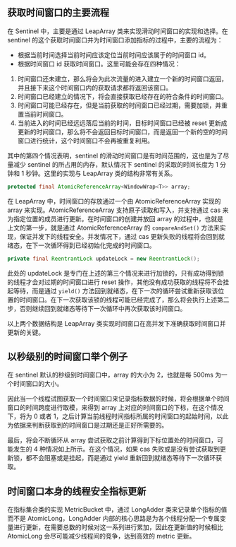 ## 获取时间窗口的主要流程

在 Sentinel 中，主要是通过 LeapArray 类来实现滑动时间窗口的实现和选择。在 sentinel 的这个获取时间窗口并为时间窗口添加指标的过程中，主要的流程为：

- 根据当前时间选择当前时间应该定位当前时间应该属于的时间窗口 id。
- 根据时间窗口 id 获取时间窗口。这里可能会存在四种情况：

1. 时间窗口还未建立，那么将会为此次流量的进入建立一个新的时间窗口返回，并且接下来这个时间窗口内的获取请求都将返回该窗口。
2. 时间窗口已经建立的情况下，将会直接获取已经存在的符合条件的时间窗口。
3. 时间窗口可能已经存在，但是当前获取的时间窗口已经过期，需要加锁，并重置当前时间窗口。
4. 当前进入的时间已经远远落后当前的时间，目标时间窗口已经被 reset 更新成更新的时间窗口，那么将不会返回目标时间窗口，而是返回一个新的空的时间窗口进行统计，这个时间窗口不会再被重复利用。

其中的第四个情况表明，sentinel 的滑动时间窗口是有时间范围的，这也是为了尽量减少 sentinel 的所占用的内存，默认情况下 sentinel 的采取的时间长度为 1 分钟和 1 秒钟。这里的实现与 LeapArray 类的结构非常有关系。

```java
protected final AtomicReferenceArray<WindowWrap<T>> array;
```

在 LeapArray 中，时间窗口的存放通过一个由 AtomicReferenceArray 实现的 array 来实现。AtomicReferenceArray 支持原子读取和写入，并支持通过 cas 来为指定位置的成员进行更新。在时间窗口的创建并放回 array 的过程中，也就是上文的第一步，就是通过 AtomicReferenceArray 的 `compareAndSet()` 方法来实现，保证并发下的线程安全。并发情况下，通过 cas 更新失败的线程将会回到就绪态，在下一次循环得到已经初始化完成的时间窗口。

```java
private final ReentrantLock updateLock = new ReentrantLock();
```

此处的 updateLock 是专门在上述的第三个情况来进行加锁的，只有成功得到锁的线程才会对过期的时间窗口进行 reset 操作，其他没有成功获取的线程将不会挂起等待，而是通过 `yield()` 方法回到就绪态，在下一次的循环尝试重新获取该位置的时间窗口。在下一次获取该锁的线程可能已经完成了，那么将会执行上述第二步，否则继续回到就绪态等待下一次循环中再次获取该时间窗口。

以上两个数据结构是 LeapArray 类实现时间窗口在高并发下准确获取时间窗口并更新的关键。

## 以秒级别的时间窗口举个例子

在 sentinel 默认的秒级别时间窗口中，array 的大小为 2，也就是每 500ms 为一个时间窗口的大小。

因此当一个线程试图获取一个时间窗口来记录指标数据的时候，将会根据单个时间窗口的时间跨度进行取模，来得到 array 上对应的时间窗口的下标，在这个情况下，将为 0 或者 1，之后计算当前线程时间指标所属的时间窗口的起始时间，以此为依据来判断获取到的时间窗口是过期还是正好所需要的。

最后，将会不断循环从 array 尝试获取之前计算得到下标位置处的时间窗口，可能发生的 4 种情况如上所示。在这个情况，如果 cas 失败或是没有尝试获取到更新锁，都不会阻塞或是挂起，而是通过 yield 重新回到就绪态等待下一次循环获取。

## 时间窗口本身的线程安全指标更新

在指标集合类的实现 MetricBucket 中，通过 LongAdder 类来记录单个指标的值而不是 AtomicLong，LongAdder 内部的核心思路是为各个线程分配一个专属变量进行更新，在需要总数的时候对这一系列进行累加，因此在更新值的时候相比 AtomicLong 会尽可能减少线程间的竞争，达到高效的 metric 更新。
